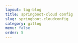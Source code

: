 ```yaml
---
layout: tag-blog
title: springboot-cloud config
slug: springboot-cloudconfig
category: gitlog
menu: false
order: 5
---
```

